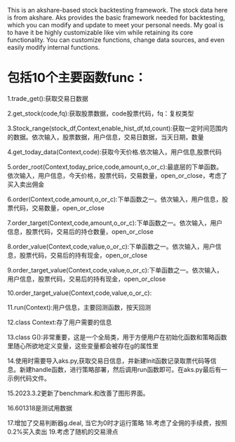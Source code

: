 This is an akshare-based stock backtesting framework.
The stock data here is from akshare.
Aks provides the basic framework needed for backtesting, which you can modify and update to meet your personal needs.
My goal is to have it be highly customizable like vim while retaining its core functionality.
You can customize functions, change data sources, and even easily modify internal functions.

# 包括10个主要函数func：

1.trade_get():获取交易日数据

2.get_stock(code,fq):获取股票数据，code股票代码，fq：复权类型

3.Stock_range(stock_df,Context,enable_hist_df,td,count):获取一定时间范围内的数据。依次输入，股票数据，用户信息，交易日数据，当天日期，数量

4.get_today_data(Context,code):获取今天价格.依次输入，用户信息,股票代码

5.order_root(Context,today_price,code,amount,o_or_c):最底层的下单函数。依次输入，用户信息，今天价格，股票代码，交易数量，open_or_close，考虑了买入卖出佣金

6.order(Context,code,amount,o_or_c):下单函数之一。依次输入，用户信息，股票代码，交易数量，open_or_close

7.order_target(Context,code,amount,o_or_c):下单函数之一。依次输入，用户信息，股票代码，交易后的持仓数量，open_or_close

8.order_value(Context,code,value,o_or_c):下单函数之一。依次输入，用户信息，股票代码，交易后的持有现金，open_or_close

9.order_target_value(Context,code,value,o_or_c):下单函数之一。依次输入，用户信息，股票代码，交易后的持有现金，open_or_close

10.order_target_value(Context,code,value,o_or_c):

11.run(Context):用户信息，主要回测函数，按天回测

12.class Context:存了用户需要的信息

13.class G():非常重要，这是一个全局类，用于方便用户在初始化函数和策略函数里随心所欲地定义变量，这些变量都会被存在g的属性里

14.使用时需要导入aks.py,获取交易日信息，并新建Init函数记录取票代码等信息。新建handle函数，进行策略部署，然后调用run函数即可。在aks.py最后有一示例代码文件。

15.2023.3.2更新了benchmark.和改善了图形界面。

16.601318是测试用数据

17.增加了交易判断器g.deal, 当它为0时才运行策略
18.考虑了全佣的手续费，按照0.2%买入卖出
19.考虑了随机的交易滑点
